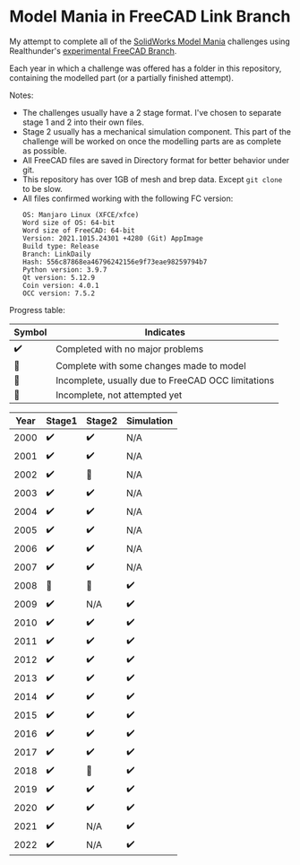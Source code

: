 # Model Mania in FreeCAD Link Branch

My attempt to complete all of the 
[SolidWorks Model Mania](https://blogs.solidworks.com/tech/2021/02/22-years-of-model-mania.html)
challenges using Realthunder's [experimental FreeCAD Branch](https://github.com/realthunder/FreeCAD_assembly3/releases).

Each year in which a challenge was offered has a folder in this repository,
containing the modelled part (or a partially finished attempt).

Notes:
- The challenges usually have a 2 stage format. I've chosen to separate stage 1 
  and 2 into their own files.
- Stage 2 usually has a mechanical simulation component. This part of the challenge
  will be worked on once the modelling parts are as complete as possible.
- All FreeCAD files are saved in Directory format for better 
  behavior under git.
- This repository has over 1GB of mesh and brep data. Except `git clone`
  to be slow.  
- All files confirmed working with the following FC version:
  ```
  OS: Manjaro Linux (XFCE/xfce)
  Word size of OS: 64-bit
  Word size of FreeCAD: 64-bit
  Version: 2021.1015.24301 +4280 (Git) AppImage
  Build type: Release
  Branch: LinkDaily
  Hash: 556c87868ea46796242156e9f73eae98259794b7
  Python version: 3.9.7
  Qt version: 5.12.9
  Coin version: 4.0.1
  OCC version: 7.5.2
  ```

Progress table:

|       Symbol           |          Indicates                                 |
|------------------------|----------------------------------------------------|
| :heavy_check_mark:     | Completed with no major problems                   |
| :large_orange_diamond: | Complete with some changes made to model           |
| :red_circle:           | Incomplete, usually due to FreeCAD OCC limitations |
| :black_square_button:  | Incomplete, not attempted yet                      |


| Year |          Stage1        |        Stage2          |       Simulation       |
|------|------------------------|------------------------|------------------------|
| 2000 | :heavy_check_mark:     | :heavy_check_mark:     | N/A                    |
| 2001 | :heavy_check_mark:     | :heavy_check_mark:     | N/A                    |
| 2002 | :heavy_check_mark:     | :black_square_button:  | N/A                    |
| 2003 | :heavy_check_mark:     | :heavy_check_mark:     | N/A                    |
| 2004 | :heavy_check_mark:     | :heavy_check_mark:     | N/A                    |
| 2005 | :heavy_check_mark:     | :heavy_check_mark:     | N/A                    |
| 2006 | :heavy_check_mark:     | :heavy_check_mark:     | N/A                    |
| 2007 | :heavy_check_mark:     | :heavy_check_mark:     | N/A                    |
| 2008 | :large_orange_diamond: | :large_orange_diamond: | :heavy_check_mark:     |
| 2009 | :heavy_check_mark:     | N/A                    | :heavy_check_mark:     |
| 2010 | :heavy_check_mark:     | :heavy_check_mark:     | :heavy_check_mark:     |
| 2011 | :heavy_check_mark:     | :heavy_check_mark:     | :heavy_check_mark:     |
| 2012 | :heavy_check_mark:     | :heavy_check_mark:     | :heavy_check_mark:     |
| 2013 | :heavy_check_mark:     | :heavy_check_mark:     | :heavy_check_mark:     |
| 2014 | :heavy_check_mark:     | :heavy_check_mark:     | :heavy_check_mark:     |
| 2015 | :heavy_check_mark:     | :heavy_check_mark:     | :heavy_check_mark:     |
| 2016 | :heavy_check_mark:     | :heavy_check_mark:     | :heavy_check_mark:     |
| 2017 | :heavy_check_mark:     | :heavy_check_mark:     | :heavy_check_mark:     |
| 2018 | :heavy_check_mark:     | :large_orange_diamond: | :heavy_check_mark:     |
| 2019 | :heavy_check_mark:     | :heavy_check_mark:     | :heavy_check_mark:     |
| 2020 | :heavy_check_mark:     | :heavy_check_mark:     | :heavy_check_mark:     |
| 2021 | :heavy_check_mark:     | N/A                    | :heavy_check_mark:     |
| 2022 | :heavy_check_mark:     | N/A                    | :heavy_check_mark:     |
